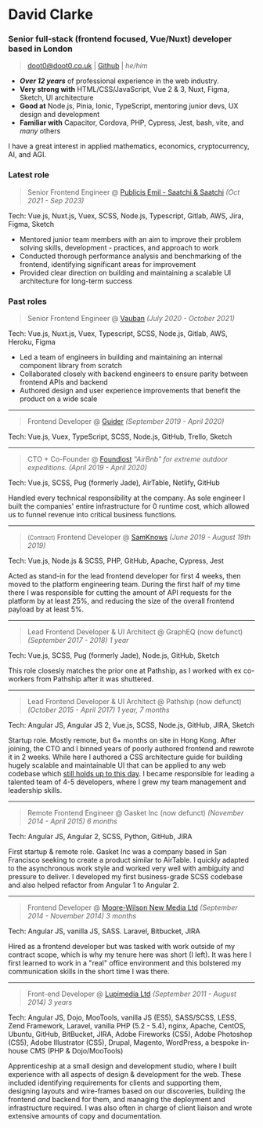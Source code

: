 # David Clarke
### Senior full-stack (frontend focused, Vue/Nuxt) developer based in London

> [doot0@doot0.co.uk](mailto:doot0@doot0.co.uk) | [Github](https://github.com/doot0) | _he/him_

- ***Over 12 years*** of professional experience in the web industry.
- **Very strong with** HTML/CSS/JavaScript, Vue 2 & 3, Nuxt, Figma, Sketch, UI architecture
- **Good at** Node.js, Pinia, Ionic, TypeScript, mentoring junior devs, UX design and development
- **Familiar with** Capacitor, Cordova, PHP, Cypress, Jest, bash, vite, and *many* others

I have a great interest in applied mathematics, economics, cryptocurrency, AI, and AGI.

### Latest role

>Senior Frontend Engineer @ [Publicis Emil - Saatchi & Saatchi](https://saatchi.co.uk/) *(Oct 2021 - Sep 2023)*

Tech: Vue.js, Nuxt.js, Vuex, SCSS, Node.js, Typescript, Gitlab, AWS, Jira, Figma, Sketch

- Mentored junior team members with an aim to improve their problem solving skills, development - practices, and approach to work
- Conducted thorough performance analysis and benchmarking of the frontend, identifying significant areas for improvement
- Provided clear direction on building and maintaining a scalable UI architecture for long-term success

### Past roles

>Senior Frontend Engineer @ [Vauban](https://vauban.io) *(July 2020 - October 2021)*

Tech: Vue.js, Nuxt.js, Vuex, Typescript, SCSS, Node.js, Gitlab, AWS, Heroku, Figma

- Led a team of engineers in building and maintaining an internal component library from scratch
- Collaborated closely with backend engineers to ensure parity between frontend APIs and backend
- Authored design and user experience improvements that benefit the product on a wide scale

---

>Frontend Developer @ [Guider](https://www.guider-ai.com/) *(September 2019 - April 2020)*

Tech: Vue.js, Vuex, TypeScript, SCSS, Node.js, GitHub, Trello, Sketch

---

>CTO + Co-Founder @ [Foundlost](https://foundlo.st) _"AirBnb" for extreme outdoor expeditions._ *(April 2019 - April 2020)*

Tech: Vue.js, SCSS, Pug (formerly Jade), AirTable, Netlify, GitHub

Handled every technical responsibility at the company. As sole engineer I built the companies' entire infrastructure for 0 runtime cost, which allowed us to funnel revenue into critical business functions.

---

><small>(Contract)</small> Frontend Developer @ [SamKnows](https://samknows.com) *(June 2019 - August 19th 2019)*

Tech: Vue.js, Node.js & SCSS, PHP, GitHub, Apache, Cypress, Jest

Acted as stand-in for the lead frontend developer for first 4 weeks, then moved to the platform engineering team. During the first half of my time there I was responsible for cutting the amount of API requests for the platform by at least 25%, and reducing the size of the overall frontend payload by at least 5%.

---

>Lead Frontend Developer & UI Architect @ GraphEQ (now defunct) *(September 2017 - 2018) 1 year*

Tech: Vue.js, SCSS, Pug (formerly Jade), Node.js, GitHub, Sketch 

This role closesly matches the prior one at Pathship, as I worked with ex co-workers from Pathship after it was shuttered. 

---

>Lead Frontend Developer & UI Architect @ Pathship (now defunct) *(October 2015 - April 2017) 1 year, 7 months*

Tech: Angular JS, Angular JS 2, Vue.js, SCSS, Node.js, GitHub, JIRA, Sketch

Startup role. Mostly remote, but 6+ months on site in Hong Kong. After joining, the CTO and I binned years of poorly authored frontend and rewrote it in 2 weeks. While here I authored a CSS architecture guide for building hugely scalable and maintainable UI that can be applied to any web codebase which [still holds up to this day](https://github.com/doot0/compago/). I became responsible for leading a talented team of 4-5 developers, where I grew my team management and leadership skills. 

---

>Remote Frontend Engineer @ Gasket Inc (now defunct) *(November 2014 - April 2015) 6 months*

Tech: Angular JS, Angular 2, SCSS, Python, GitHub, JIRA

First startup & remote role. Gasket Inc was a company based in San Francisco seeking to create a product similar to AirTable. I quickly adapted to the asynchronous work style and worked very well with ambiguity and pressure to deliver. I developed my first business-grade SCSS codebase and also helped refactor from Angular 1 to Angular 2.

---

>Frontend Developer @ [Moore-Wilson New Media Ltd](https://www.m-w.co.uk/) *(September 2014 - November 2014) 3 months*

Tech: Angular JS, vanilla JS, SASS. Laravel, Bitbucket, JIRA

Hired as a frontend developer but was tasked with work outside of my contract scope, which is why my tenure here was short (I left). It was here I first learned to work in a "real" office environment and this bolstered my communication skills in the short time I was there.

---

>Front-end Developer @ [Lupimedia Ltd](https://www.lupimedia.com/) *(September 2011 - August 2014) 3 years*

Tech: Angular JS, Dojo, MooTools, vanilla JS (ES5), SASS/SCSS, LESS, Zend Framework, Laravel, vanilla PHP (5.2 - 5.4), nginx, Apache, CentOS, Ubuntu, GitHub, BitBucket, JIRA, Adobe Fireworks (CS5), Adobe Photoshop (CS5), Adobe Illustrator (CS5), Drupal, Magento, WordPress, a bespoke in-house CMS (PHP & Dojo/MooTools)

Apprenticeship at a small design and development studio, where I built experience with all aspects of design & development for the web. These included identifying requirements for clients and supporting them, designing layouts and wire-frames based on our discoveries, building the frontend _and_ backend for them, and managing the deployment and infrastructure required. I was also often in charge of client liaison and wrote extensive amounts of copy and documentation.